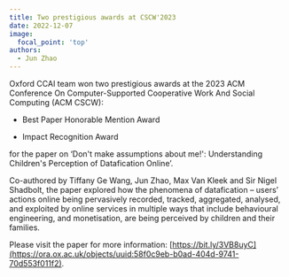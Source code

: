 ```yaml
---
title: Two prestigious awards at CSCW'2023
date: 2022-12-07
image:
  focal_point: 'top'
authors:
  - Jun Zhao
---
```



Oxford CCAI team won two prestigious awards at the 2023 ACM Conference On Computer-Supported Cooperative Work And Social Computing (ACM CSCW):

- Best Paper Honorable Mention Award

- Impact Recognition Award

for the paper on ‘Don't make assumptions about me!': Understanding Children's Perception of Datafication Online’.

Co-authored by Tiffany Ge Wang, Jun Zhao, Max Van Kleek and Sir Nigel Shadbolt, the paper explored how the phenomena of datafication – users’ actions online being pervasively recorded, tracked, aggregated, analysed, and exploited by online services in multiple ways that include behavioural engineering, and monetisation, are being perceived by children and their families.

 

Please visit the paper for more information: [https://bit.ly/3VB8uyC](https://ora.ox.ac.uk/objects/uuid:58f0c9eb-b0ad-404d-9741-70d553f011f2).